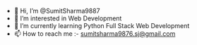 - 👋 Hi, I’m @SumitSharma9887
- 👀 I’m interested in Web Development
- 🌱 I’m currently learning Python Full Stack Web Development
- 📫 How to reach me :- sumitsharma9876.sj@gmail.com

<!---
SumitSharma9887/SumitSharma9887 is a ✨ special ✨ repository because its `README.md` (this file) appears on your GitHub profile.
You can click the Preview link to take a look at your changes.
--->
